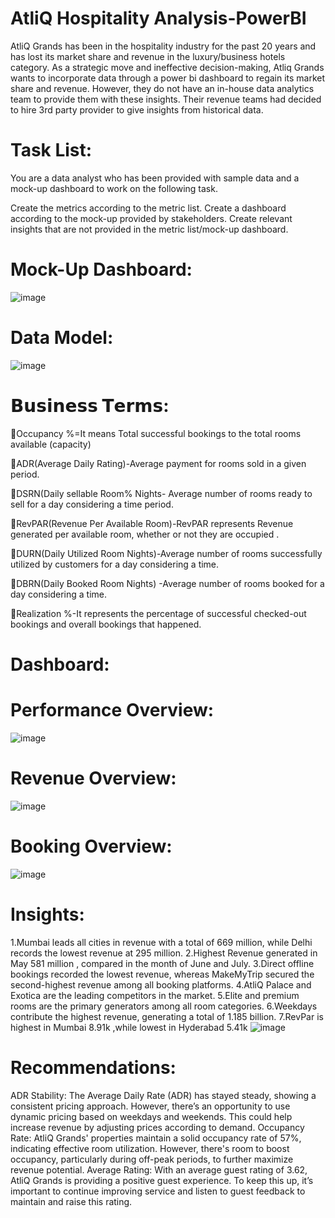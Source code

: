 # AtliQ Hospitality Analysis-PowerBI

AtliQ Grands has been in the hospitality industry for the past 20 years and has lost its market share and revenue in the luxury/business hotels category. As a strategic move and ineffective decision-making, Atliq Grands wants to incorporate data through a power bi dashboard to regain its market share and revenue. However, they do not have an in-house data analytics team to provide them with these insights. Their revenue teams had decided to hire 3rd party provider to give insights from historical data.

# Task List:

You are a data analyst who has been provided with sample data and a mock-up dashboard to work on the following task.

Create the metrics according to the metric list.
Create a dashboard according to the mock-up provided by stakeholders.
Create relevant insights that are not provided in the metric list/mock-up dashboard.

# Mock-Up Dashboard:

![image](https://github.com/user-attachments/assets/5cabb3cf-a379-4148-9a5a-f691cea59b25)

# Data Model:

![image](https://github.com/user-attachments/assets/adec801c-450a-44e3-b1f2-4a28e2ff3553)

# 𝗕𝘂𝘀𝗶𝗻𝗲𝘀𝘀 𝗧𝗲𝗿𝗺𝘀:

📌Occupancy %=It means Total successful bookings to the total rooms available (capacity)

📌ADR(Average Daily Rating)-Average payment for rooms sold in a given period.

📌DSRN(Daily sellable Room% Nights- Average number of rooms ready to sell for a day considering a time period.

📌RevPAR(Revenue Per Available Room)-RevPAR represents Revenue generated per available room, whether or not they are occupied .

📌DURN(Daily Utilized Room Nights)-Average number of rooms successfully utilized by customers for a day considering a time.

📌DBRN(Daily Booked Room Nights) -Average number of rooms booked for a day considering a time.

📌Realization %-It represents the percentage of successful checked-out bookings and overall bookings that happened.



# Dashboard:
# Performance Overview:
![image](https://github.com/user-attachments/assets/1f56672d-9dfc-432e-88ea-5ea250f5fe2d)

# Revenue Overview:
![image](https://github.com/user-attachments/assets/b7560f6f-f082-4633-b22b-35ffbc7eaa57)

# Booking Overview:
![image](https://github.com/user-attachments/assets/d62dbf0c-606c-4edb-a195-f0685e18c486)

# Insights:
1.Mumbai leads all cities in revenue with a total of 669 million, while Delhi records the lowest revenue at 295 million.
2.Highest Revenue generated in  May 581 million , compared in the month of June and July.
3.Direct offline bookings recorded the lowest revenue, whereas MakeMyTrip secured the second-highest revenue among all booking platforms.
4.AtliQ Palace and Exotica are the leading competitors in the market.
5.Elite and premium rooms are the primary generators among all  room categories.
6.Weekdays contribute the highest revenue, generating a total of 1.185 billion.
7.RevPar is highest in Mumbai  8.91k ,while  lowest in Hyderabad 5.41k
![image](https://github.com/user-attachments/assets/4648620f-8073-40e5-9d26-7d7245ffc1d4)

# Recommendations:

ADR Stability: The Average Daily Rate (ADR) has stayed steady, showing a consistent pricing approach. However, there’s an opportunity to use dynamic pricing based on weekdays and weekends. This could help increase revenue by adjusting prices according to demand.
Occupancy Rate: AtliQ Grands' properties maintain a solid occupancy rate of 57%, indicating effective room utilization. However, there's room to boost occupancy, particularly during off-peak periods, to further maximize revenue potential.
Average Rating: With an average guest rating of 3.62, AtliQ Grands is providing a positive guest experience. To keep this up, it’s important to continue improving service and listen to guest feedback to maintain and raise this rating.











